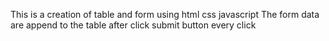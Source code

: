 This is a creation of table and form using html css javascript
The form data are append to the table after click submit button every click
